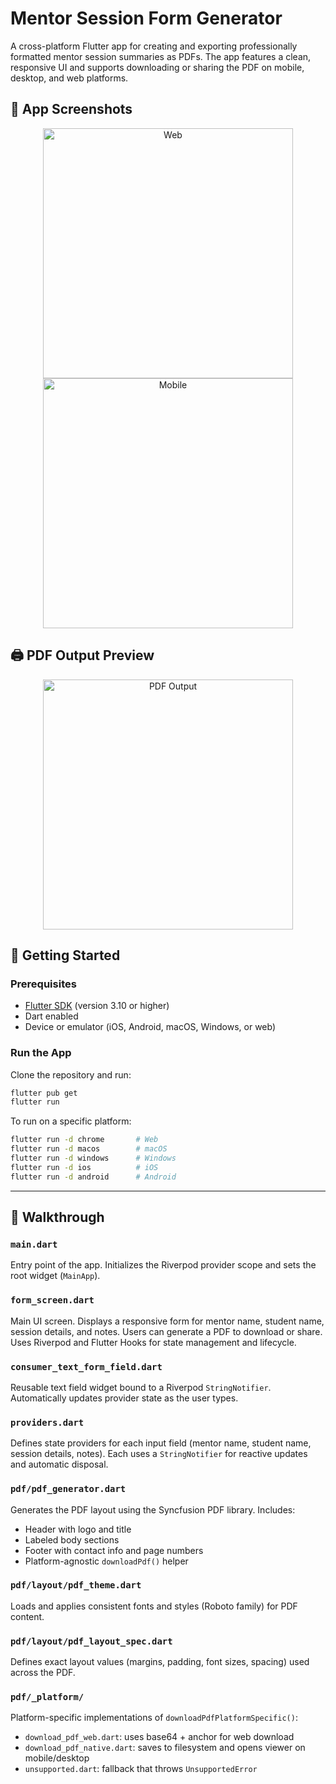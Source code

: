 # Mentor Session Form Generator

A cross-platform Flutter app for creating and exporting professionally formatted mentor session summaries as PDFs. The app features a clean, responsive UI and supports downloading or sharing the PDF on mobile, desktop, and web platforms.

## 📱 App Screenshots

<p align="center">
  <img src="examples/Screenshot%202025-06-13%20at%206.21.27 AM.png" alt="Web" height="400">
  <img src="examples/Screenshot%202025-06-13%20at%206.37.20 AM.png" alt="Mobile" height="400">
</p>

## 🖨️ PDF Output Preview

<p align="center">
  <img src="examples/Screenshot%202025-06-13%20at%206.47.24 AM.png" alt="PDF Output" height="400">
</p>

## 🚀 Getting Started

### Prerequisites

-   [Flutter SDK](https://flutter.dev/docs/get-started/install) (version 3.10 or higher)
-   Dart enabled
-   Device or emulator (iOS, Android, macOS, Windows, or web)

### Run the App

Clone the repository and run:

```bash
flutter pub get
flutter run
```

To run on a specific platform:

```bash
flutter run -d chrome       # Web
flutter run -d macos        # macOS
flutter run -d windows      # Windows
flutter run -d ios          # iOS
flutter run -d android      # Android
```

---

## 🧠 Walkthrough

### `main.dart`

Entry point of the app. Initializes the Riverpod provider scope and sets the root widget (`MainApp`).

### `form_screen.dart`

Main UI screen. Displays a responsive form for mentor name, student name, session details, and notes. Users can generate a PDF to download or share. Uses Riverpod and Flutter Hooks for state management and lifecycle.

### `consumer_text_form_field.dart`

Reusable text field widget bound to a Riverpod `StringNotifier`. Automatically updates provider state as the user types.

### `providers.dart`

Defines state providers for each input field (mentor name, student name, session details, notes). Each uses a `StringNotifier` for reactive updates and automatic disposal.

### `pdf/pdf_generator.dart`

Generates the PDF layout using the Syncfusion PDF library. Includes:

-   Header with logo and title
-   Labeled body sections
-   Footer with contact info and page numbers
-   Platform-agnostic `downloadPdf()` helper

### `pdf/layout/pdf_theme.dart`

Loads and applies consistent fonts and styles (Roboto family) for PDF content.

### `pdf/layout/pdf_layout_spec.dart`

Defines exact layout values (margins, padding, font sizes, spacing) used across the PDF.

### `pdf/_platform/`

Platform-specific implementations of `downloadPdfPlatformSpecific()`:

-   `download_pdf_web.dart`: uses base64 + anchor for web download
-   `download_pdf_native.dart`: saves to filesystem and opens viewer on mobile/desktop
-   `unsupported.dart`: fallback that throws `UnsupportedError`

